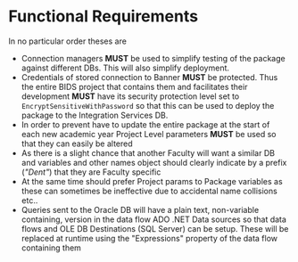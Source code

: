 # Functional Requirements

In no particular order theses are
- Connection managers **MUST** be used to simplify testing of the package against different DBs. This will also simplify deployment.
- Credentials of stored connection to Banner **MUST** be protected. Thus the entire BIDS project that contains them and facilitates their development **MUST** have its security protection level set to `EncryptSensitiveWithPassword` so that this can be used to deploy the package to the Integration Services DB.
- In order to prevent have to update the entire package at the start of each new academic year Project Level parameters **MUST** be used so that they can easily be altered
- As there is a slight chance that another Faculty will want a similar DB and variables and other names object should clearly indicate by a prefix (*"Dent"*) that they are Faculty specific
- At the same time should prefer Project params to Package variables as these can sometimes be ineffective due to accidental name collisions etc..
- Queries sent to the Oracle DB will have a plain text, non-variable containing, version in the data flow ADO .NET Data sources so that data flows and OLE DB Destinations (SQL Server) can be setup. These will be replaced at runtime using the "Expressions" property of the data flow containing them